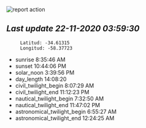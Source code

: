 ![report action](https://github.com/matiasz8/actions-for-reports/workflows/report%20action/badge.svg?branch=develop) 


## *****Last update 22-11-2020 03:59:30*****



		 Latitud: -34.61315
		 Longitud: -58.37723

 - sunrise 	 8:35:46 AM
 - sunset 	 10:44:06 PM
 - solar_noon 	 3:39:56 PM
 - day_length 	 14:08:20
 - civil_twilight_begin 	 8:07:29 AM
 - civil_twilight_end 	 11:12:23 PM
 - nautical_twilight_begin 	 7:32:50 AM
 - nautical_twilight_end 	 11:47:02 PM
 - astronomical_twilight_begin 	 6:55:27 AM
 - astronomical_twilight_end 	 12:24:25 AM
